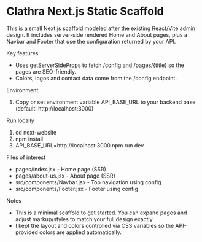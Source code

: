 # Clathra Next.js Static Scaffold

This is a small Next.js scaffold modeled after the existing React/Vite admin design. It includes server-side rendered Home and About pages, plus a Navbar and Footer that use the configuration returned by your API.

Key features
- Uses getServerSideProps to fetch /config and /pages/{title} so the pages are SEO-friendly.
- Colors, logos and contact data come from the /config endpoint.

Environment
1. Copy or set environment variable API_BASE_URL to your backend base (default: http://localhost:3000)

Run locally
1. cd next-website
2. npm install
3. API_BASE_URL=http://localhost:3000 npm run dev

Files of interest
- pages/index.jsx - Home page (SSR)
- pages/about-us.jsx - About page (SSR)
- src/components/Navbar.jsx - Top navigation using config
- src/components/Footer.jsx - Footer using config

Notes
- This is a minimal scaffold to get started. You can expand pages and adjust markup/styles to match your full design exactly.
- I kept the layout and colors controlled via CSS variables so the API-provided colors are applied automatically.
